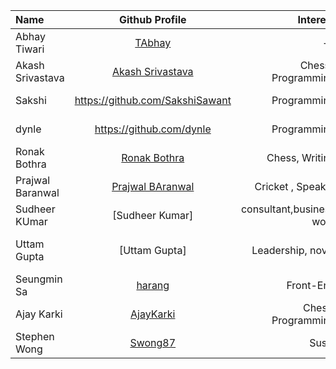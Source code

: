 | Name             |                   Github Profile                   |            Interest |                       Bio |
| :--------------- | :------------------------------------------------: | ------------------: | ------------------------: |
| Abhay Tiwari     |        [TAbhay](https://github.com/TAbhay/)        |                  -- |                        -- |
| Akash Srivastava | [Akash Srivastava](https://github.com/Akashsri3bi) | Chess , Programming |     Age 19 , 5'9 , Indian |
| Sakshi           |          https://github.com/SakshiSawant           |         Programming | I am a software developer |
| dynle            |              https://github.com/dynle              |         Programming |     Studying react native |
| Ronak Bothra     |     [Ronak Bothra](https://github.com/Ronak55)     |      Chess, Writing |         I am a programmer |
| Prajwal Baranwal | [Prajwal BAranwal](https://github.com/Prajwal-Baranwal) | Cricket , Speaker |  Age 20 , 6'2 , Indian |
| Sudheer KUmar    | [Sudheer Kumar] | consultant,business work| skilled, entrepreneurship|
| Uttam Gupta      |  [Uttam Gupta]  | Leadership, novel | content writer, html, web designing|
| Seungmin Sa      |       [harang](https://github.com/saseungmin)      |      Front-End      | Age 26, Republic of Korea |
| Ajay Karki       |        [AjayKarki](https://github.com/AjayKarki/)  |  Chess, Programming | Software Engineer         |
| Stephen Wong     |        [Swong87](https://github.com/Swong87/)      |        Sushi        | Developer and sushi chef. |
